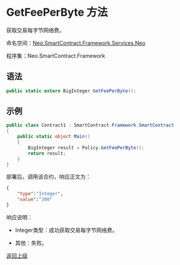 # GetFeePerByte 方法

获取交易每字节网络费。

命名空间：[Neo.SmartContract.Framework.Services.Neo](../../neo.md)

程序集：Neo.SmartContract.Framework

## 语法

```c#
public static extern BigInteger GetFeePerByte();
```

## 示例

```c#
public class Contract1 : SmartContract.Framework.SmartContract
{
    public static object Main()
    {
        BigInteger result = Policy.GetFeePerByte();
        return result;
    }
}
```

部署后，调用该合约，响应正文为：

```json
{
	"type":"Integer",
	"value":"300"
}
```

响应说明：

- Integer类型：成功获取交易每字节网络费。

- 其他：失败。

[返回上级](../Policy.md)